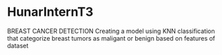 # HunarInternT3
BREAST CANCER DETECTION
 Creating a model using KNN classification that categorize breast tumors as maligant or benign based on features of dataset 
